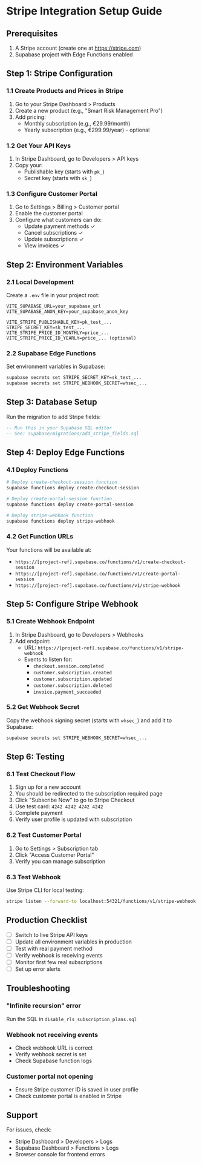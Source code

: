 # Stripe Integration Setup Guide

## Prerequisites
1. A Stripe account (create one at https://stripe.com)
2. Supabase project with Edge Functions enabled

## Step 1: Stripe Configuration

### 1.1 Create Products and Prices in Stripe
1. Go to your Stripe Dashboard > Products
2. Create a new product (e.g., "Smart Risk Management Pro")
3. Add pricing:
   - Monthly subscription (e.g., €29.99/month)
   - Yearly subscription (e.g., €299.99/year) - optional

### 1.2 Get Your API Keys
1. In Stripe Dashboard, go to Developers > API keys
2. Copy your:
   - Publishable key (starts with `pk_`)
   - Secret key (starts with `sk_`)

### 1.3 Configure Customer Portal
1. Go to Settings > Billing > Customer portal
2. Enable the customer portal
3. Configure what customers can do:
   - Update payment methods ✓
   - Cancel subscriptions ✓
   - Update subscriptions ✓
   - View invoices ✓

## Step 2: Environment Variables

### 2.1 Local Development
Create a `.env` file in your project root:
```env
VITE_SUPABASE_URL=your_supabase_url
VITE_SUPABASE_ANON_KEY=your_supabase_anon_key

VITE_STRIPE_PUBLISHABLE_KEY=pk_test_...
STRIPE_SECRET_KEY=sk_test_...
VITE_STRIPE_PRICE_ID_MONTHLY=price_...
VITE_STRIPE_PRICE_ID_YEARLY=price_... (optional)
```

### 2.2 Supabase Edge Functions
Set environment variables in Supabase:
```bash
supabase secrets set STRIPE_SECRET_KEY=sk_test_...
supabase secrets set STRIPE_WEBHOOK_SECRET=whsec_...
```

## Step 3: Database Setup

Run the migration to add Stripe fields:
```sql
-- Run this in your Supabase SQL editor
-- See: supabase/migrations/add_stripe_fields.sql
```

## Step 4: Deploy Edge Functions

### 4.1 Deploy Functions
```bash
# Deploy create-checkout-session function
supabase functions deploy create-checkout-session

# Deploy create-portal-session function
supabase functions deploy create-portal-session

# Deploy stripe-webhook function
supabase functions deploy stripe-webhook
```

### 4.2 Get Function URLs
Your functions will be available at:
- `https://[project-ref].supabase.co/functions/v1/create-checkout-session`
- `https://[project-ref].supabase.co/functions/v1/create-portal-session`
- `https://[project-ref].supabase.co/functions/v1/stripe-webhook`

## Step 5: Configure Stripe Webhook

### 5.1 Create Webhook Endpoint
1. In Stripe Dashboard, go to Developers > Webhooks
2. Add endpoint:
   - URL: `https://[project-ref].supabase.co/functions/v1/stripe-webhook`
   - Events to listen for:
     - `checkout.session.completed`
     - `customer.subscription.created`
     - `customer.subscription.updated`
     - `customer.subscription.deleted`
     - `invoice.payment_succeeded`

### 5.2 Get Webhook Secret
Copy the webhook signing secret (starts with `whsec_`) and add it to Supabase:
```bash
supabase secrets set STRIPE_WEBHOOK_SECRET=whsec_...
```

## Step 6: Testing

### 6.1 Test Checkout Flow
1. Sign up for a new account
2. You should be redirected to the subscription required page
3. Click "Subscribe Now" to go to Stripe Checkout
4. Use test card: `4242 4242 4242 4242`
5. Complete payment
6. Verify user profile is updated with subscription

### 6.2 Test Customer Portal
1. Go to Settings > Subscription tab
2. Click "Access Customer Portal"
3. Verify you can manage subscription

### 6.3 Test Webhook
Use Stripe CLI for local testing:
```bash
stripe listen --forward-to localhost:54321/functions/v1/stripe-webhook
```

## Production Checklist

- [ ] Switch to live Stripe API keys
- [ ] Update all environment variables in production
- [ ] Test with real payment method
- [ ] Verify webhook is receiving events
- [ ] Monitor first few real subscriptions
- [ ] Set up error alerts

## Troubleshooting

### "Infinite recursion" error
Run the SQL in `disable_rls_subscription_plans.sql`

### Webhook not receiving events
- Check webhook URL is correct
- Verify webhook secret is set
- Check Supabase function logs

### Customer portal not opening
- Ensure Stripe customer ID is saved in user profile
- Check customer portal is enabled in Stripe

## Support
For issues, check:
- Stripe Dashboard > Developers > Logs
- Supabase Dashboard > Functions > Logs
- Browser console for frontend errors